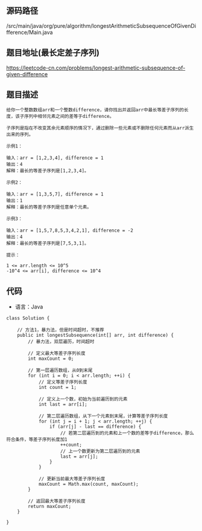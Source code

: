 ## 源码路径

/src/main/java/org/pure/algorithm/longestArithmeticSubsequenceOfGivenDifference/Main.java

## 题目地址(最长定差子序列)

https://leetcode-cn.com/problems/longest-arithmetic-subsequence-of-given-difference

## 题目描述

```
给你一个整数数组arr和一个整数difference，请你找出并返回arr中最长等差子序列的长度，该子序列中相邻元素之间的差等于difference。

子序列是指在不改变其余元素顺序的情况下，通过删除一些元素或不删除任何元素而从arr派生出来的序列。

示例1：

输入：arr = [1,2,3,4], difference = 1
输出：4
解释：最长的等差子序列是[1,2,3,4]。

示例2：

输入：arr = [1,3,5,7], difference = 1
输出：1
解释：最长的等差子序列是任意单个元素。

示例3：

输入：arr = [1,5,7,8,5,3,4,2,1], difference = -2
输出：4
解释：最长的等差子序列是[7,5,3,1]。

提示：

1 <= arr.length <= 10^5
-10^4 <= arr[i], difference <= 10^4
```

## 代码

- 语言：Java

```
class Solution {

    // 方法1，暴力法，但是时间超时，不推荐
    public int longestSubsequence(int[] arr, int difference) {
        // 暴力法，双层遍历，时间超时

        // 定义最大等差子序列长度
        int maxCount = 0;

        // 第一层遍历数组，从0到末尾
        for (int i = 0; i < arr.length; ++i) {
            // 定义等差子序列长度
            int count = 1;

            // 定义上一个数，初始为当前遍历到的元素
            int last = arr[i];

            // 第二层遍历数组，从下一个元素到末尾，计算等差子序列长度
            for (int j = i + 1; j < arr.length; ++j) {
                if (arr[j] - last == difference) {
                    // 若第二层遍历到的元素和上一个数的差等于difference，那么符合条件，等差子序列长度加1
                    ++count;
                    // 上一个数更新为第二层遍历到的元素
                    last = arr[j];
                }
            }

            // 更新当前最大等差子序列长度
            maxCount = Math.max(count, maxCount);
        }

        // 返回最大等差子序列长度
        return maxCount;
    }

}
```